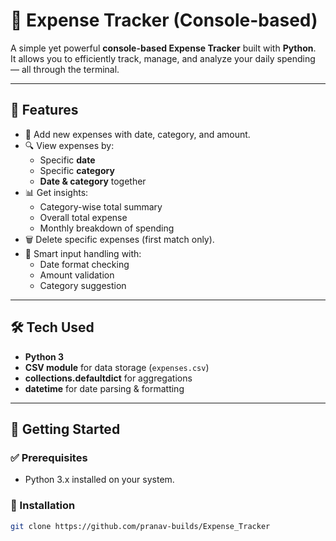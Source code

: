 # 💸 Expense Tracker (Console-based)

A simple yet powerful **console-based Expense Tracker** built with **Python**.  
It allows you to efficiently track, manage, and analyze your daily spending — all through the terminal.

---

## 📂 Features

- 📆 Add new expenses with date, category, and amount.
- 🔍 View expenses by:
  - Specific **date**
  - Specific **category**
  - **Date & category** together
- 📊 Get insights:
  - Category-wise total summary
  - Overall total expense
  - Monthly breakdown of spending
- 🗑️ Delete specific expenses (first match only).
- 🧠 Smart input handling with:
  - Date format checking
  - Amount validation
  - Category suggestion

---

## 🛠️ Tech Used

- **Python 3**
- **CSV module** for data storage (`expenses.csv`)
- **collections.defaultdict** for aggregations
- **datetime** for date parsing & formatting

---

## 🚀 Getting Started

### ✅ Prerequisites

- Python 3.x installed on your system.

### 🔧 Installation

```bash
git clone https://github.com/pranav-builds/Expense_Tracker


